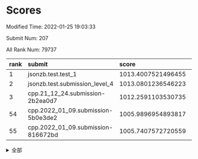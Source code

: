 # Scores

Modified Time: 2022-01-25 19:03:33

Submit Num: 207

All Rank Num: 79737

| rank |               submit               |       score        |       sigma        | pk_num |
| :--- | :--------------------------------- | :----------------- | :----------------- | :----- |
| 1    | jsonzb.test.test_1                 | 1013.4007521496455 | 0.7757116694051611 | 1547   |
| 2    | jsonzb.test.submission_level_4     | 1013.0801236546223 | 0.7962345732981485 | 1536   |
| 3    | cpp.21_12_24.submission-2b2ea0d7   | 1012.2591103530735 | 0.7841489105898537 | 1547   |
| 54   | cpp.2022_01_09.submission-5b0e3de2 | 1005.9896954893817 | 0.7251778738423897 | 1542   |
| 55   | cpp.2022_01_09.submission-816672bd | 1005.7407572720559 | 0.7373920344678322 | 1542   |


<details>
<summary>全部</summary>

| rank |                 submit                 |       score        |       sigma        | pk_num |
| :--- | :------------------------------------- | :----------------- | :----------------- | :----- |
| 1    | jsonzb.test.test_1                     | 1013.4007521496455 | 0.7757116694051611 | 1547   |
| 2    | jsonzb.test.submission_level_4         | 1013.0801236546223 | 0.7962345732981485 | 1536   |
| 3    | cpp.21_12_24.submission-2b2ea0d7       | 1012.2591103530735 | 0.7841489105898537 | 1547   |
| 4    | gobigger.level_3.submission_level_3_21 | 1011.7103119108668 | 0.7855505637082607 | 1538   |
| 5    | gobigger.level_3.submission_level_3_2  | 1011.5119900795971 | 0.7802762863907201 | 1539   |
| 6    | gobigger.level_3.submission_level_3_33 | 1011.3682653773878 | 0.7908251005722914 | 1533   |
| 7    | gobigger.level_3.submission_level_3_43 | 1011.3081313846225 | 0.782290120283334  | 1547   |
| 8    | gobigger.level_3.submission_level_3_10 | 1011.1796826582662 | 0.7734529443412297 | 1541   |
| 9    | gobigger.level_3.submission_level_3_38 | 1011.1733128203222 | 0.7633298351126687 | 1539   |
| 10   | gobigger.level_3.submission_level_3_41 | 1011.1585223344782 | 0.7810821610321018 | 1539   |
| 11   | gobigger.level_3.submission_level_3_47 | 1011.0775080349985 | 0.764765710316734  | 1541   |
| 12   | gobigger.level_3.submission_level_3_18 | 1011.0251611086525 | 0.7734645037226097 | 1541   |
| 13   | gobigger.level_3.submission_level_3_4  | 1010.9881021328049 | 0.7593591574905497 | 1542   |
| 14   | gobigger.level_3.submission_level_3_30 | 1010.9049138180452 | 0.779089006927299  | 1538   |
| 15   | gobigger.level_3.submission_level_3_40 | 1010.8260083539792 | 0.7549271552625739 | 1543   |
| 16   | gobigger.level_3.submission_level_3_5  | 1010.6492751240637 | 0.8013707151607284 | 1543   |
| 17   | gobigger.level_3.submission_level_3_3  | 1010.6193990714654 | 0.754360965469143  | 1540   |
| 18   | gobigger.level_3.submission_level_3_35 | 1010.6178702644769 | 0.7766044897013802 | 1540   |
| 19   | gobigger.level_3.submission_level_3_14 | 1010.6041470702593 | 0.7381778116323683 | 1538   |
| 20   | gobigger.level_3.submission_level_3_23 | 1010.5822187292642 | 0.7639931668867754 | 1542   |
| 21   | gobigger.level_3.submission_level_3_12 | 1010.543241052514  | 0.7712787298525456 | 1541   |
| 22   | gobigger.level_3.submission_level_3_27 | 1010.542317006928  | 0.7808616680254769 | 1543   |
| 23   | gobigger.level_3.submission_level_3_19 | 1010.5374165774529 | 0.7565197184740251 | 1544   |
| 24   | gobigger.level_3.submission_level_3_6  | 1010.5093425270419 | 0.7424231165324996 | 1538   |
| 25   | gobigger.level_3.submission_level_3_1  | 1010.4613307354371 | 0.7607482208156764 | 1539   |
| 26   | gobigger.level_3.submission_level_3_24 | 1010.2467673641081 | 0.7715644156045589 | 1545   |
| 27   | gobigger.level_3.submission_level_3_7  | 1010.2089778426057 | 0.7617064230203909 | 1544   |
| 28   | gobigger.level_3.submission_level_3_26 | 1010.1650613300702 | 0.7473957664524778 | 1540   |
| 29   | gobigger.level_3.submission_level_3_29 | 1010.1527679825803 | 0.7432577423907304 | 1544   |
| 30   | gobigger.level_3.submission_level_3_9  | 1010.1341692106012 | 0.7733919297691548 | 1542   |
| 31   | gobigger.level_3.submission_level_3_39 | 1010.0450914070576 | 0.7503557816299777 | 1540   |
| 32   | gobigger.level_3.submission_level_3_34 | 1010.0266672219399 | 0.7765109037146559 | 1546   |
| 33   | gobigger.level_3.submission_level_3_25 | 1009.9669584434971 | 0.7458571012135814 | 1541   |
| 34   | gobigger.level_3.submission_level_3_13 | 1009.9428581047032 | 0.7511951089538703 | 1545   |
| 35   | gobigger.level_3.submission_level_3_46 | 1009.8090991613199 | 0.7415955926405814 | 1540   |
| 36   | gobigger.level_3.submission_level_3_44 | 1009.8041976056043 | 0.7651703786843945 | 1540   |
| 37   | gobigger.level_3.submission_level_3_42 | 1009.7776613564107 | 0.7543738640101058 | 1538   |
| 38   | gobigger.level_3.submission_level_3_37 | 1009.770464366405  | 0.7453170682965623 | 1540   |
| 39   | gobigger.level_3.submission_level_3_31 | 1009.6895150207937 | 0.7616767140266448 | 1547   |
| 40   | gobigger.level_3.submission_level_3_49 | 1009.6661305274903 | 0.7447038728290513 | 1537   |
| 41   | gobigger.level_3.submission_level_3_36 | 1009.5430536151948 | 0.7368129990317445 | 1539   |
| 42   | gobigger.level_3.submission_level_3_48 | 1009.4979974273806 | 0.7567111512478811 | 1541   |
| 43   | gobigger.level_3.submission_level_3_16 | 1009.3455235951982 | 0.7606852619083833 | 1540   |
| 44   | gobigger.level_3.submission_level_3_28 | 1009.304377494487  | 0.7610436412187943 | 1545   |
| 45   | gobigger.level_3.submission_level_3_8  | 1009.1291441997577 | 0.7384409767293176 | 1543   |
| 46   | gobigger.level_3.submission_level_3_15 | 1009.1059026844055 | 0.7396712874017689 | 1539   |
| 47   | gobigger.level_3.submission_level_3_11 | 1009.0307063297212 | 0.7537219363638353 | 1536   |
| 48   | gobigger.level_3.submission_level_3_32 | 1008.9481594973591 | 0.7637539326547176 | 1536   |
| 49   | gobigger.level_3.submission_level_3_17 | 1008.9171292731801 | 0.74653140659524   | 1541   |
| 50   | gobigger.level_3.submission_level_3_22 | 1008.7491578272035 | 0.7517543432334819 | 1544   |
| 51   | gobigger.level_3.submission_level_3_0  | 1008.6535337443132 | 0.750599382508066  | 1541   |
| 52   | gobigger.level_3.submission_level_3_20 | 1008.5204354564553 | 0.7249151106746569 | 1544   |
| 53   | gobigger.level_3.submission_level_3_45 | 1008.4917481826265 | 0.7462751353257069 | 1542   |
| 54   | cpp.2022_01_09.submission-5b0e3de2     | 1005.9896954893817 | 0.7251778738423897 | 1542   |
| 55   | cpp.2022_01_09.submission-816672bd     | 1005.7407572720559 | 0.7373920344678322 | 1542   |
| 56   | gobigger.level_1.submission_level_1_13 | 1004.9813908453584 | 0.7147823805300709 | 1536   |
| 57   | gobigger.level_1.submission_level_1_40 | 1004.7372953847417 | 0.7298393497415792 | 1544   |
| 58   | gobigger.level_1.submission_level_1_21 | 1004.670190206136  | 0.7156960118684103 | 1542   |
| 59   | gobigger.level_1.submission_level_1_49 | 1004.650312753132  | 0.7258430008523913 | 1538   |
| 60   | gobigger.level_1.submission_level_1_28 | 1004.6158434625793 | 0.7169104975261095 | 1537   |
| 61   | gobigger.level_1.submission_level_1_36 | 1004.0409440278061 | 0.7265939832359185 | 1537   |
| 62   | gobigger.level_1.submission_level_1_31 | 1004.0388165032545 | 0.7283268217041206 | 1540   |
| 63   | gobigger.level_1.submission_level_1_25 | 1004.0218040739412 | 0.7163497832077012 | 1535   |
| 64   | gobigger.level_1.submission_level_1_3  | 1003.9603689564026 | 0.7302137472898297 | 1539   |
| 65   | gobigger.level_1.submission_level_1_22 | 1003.9348237590195 | 0.710850767811492  | 1542   |
| 66   | gobigger.level_1.submission_level_1_10 | 1003.8597383094486 | 0.7284879069562505 | 1542   |
| 67   | gobigger.level_1.submission_level_1_30 | 1003.8231765616528 | 0.7196484912851351 | 1543   |
| 68   | gobigger.level_1.submission_level_1_46 | 1003.8183166603313 | 0.7107011621794855 | 1539   |
| 69   | gobigger.level_1.submission_level_1_6  | 1003.713784835083  | 0.7073531544583789 | 1539   |
| 70   | gobigger.level_1.submission_level_1_32 | 1003.7075174239316 | 0.7162825071422595 | 1540   |
| 71   | gobigger.level_1.submission_level_1_41 | 1003.7060764533751 | 0.718628897400811  | 1546   |
| 72   | gobigger.level_1.submission_level_1_4  | 1003.6750321563958 | 0.7153368599130918 | 1542   |
| 73   | gobigger.level_1.submission_level_1_8  | 1003.6661353361263 | 0.7261543592508801 | 1541   |
| 74   | gobigger.level_1.submission_level_1_48 | 1003.6155394837708 | 0.7090774521635079 | 1540   |
| 75   | gobigger.level_1.submission_level_1_17 | 1003.5808739589589 | 0.7231843757500779 | 1546   |
| 76   | gobigger.level_1.submission_level_1_34 | 1003.5445895421276 | 0.7066003127498949 | 1543   |
| 77   | gobigger.level_1.submission_level_1_9  | 1003.5275994908221 | 0.7154809807830751 | 1537   |
| 78   | gobigger.level_1.submission_level_1_5  | 1003.4817610978643 | 0.7208628817706614 | 1535   |
| 79   | gobigger.level_1.submission_level_1_37 | 1003.4712352000065 | 0.7134985588648229 | 1544   |
| 80   | gobigger.level_1.submission_level_1_47 | 1003.4398745872807 | 0.7306775487064477 | 1546   |
| 81   | gobigger.level_1.submission_level_1_16 | 1003.3955206025437 | 0.7276270395817238 | 1541   |
| 82   | gobigger.level_1.submission_level_1_29 | 1003.388680198703  | 0.7232016749297769 | 1540   |
| 83   | gobigger.level_1.submission_level_1_42 | 1003.3722504034487 | 0.7016171202591969 | 1537   |
| 84   | gobigger.level_1.submission_level_1_19 | 1003.3384374513504 | 0.728489497719932  | 1543   |
| 85   | gobigger.level_1.submission_level_1_2  | 1003.3259103182052 | 0.7006932365988623 | 1540   |
| 86   | gobigger.level_1.submission_level_1_26 | 1003.2811879014617 | 0.70871815117338   | 1541   |
| 87   | gobigger.level_1.submission_level_1_0  | 1003.2333203225114 | 0.7240901724478424 | 1541   |
| 88   | gobigger.level_1.submission_level_1_14 | 1002.9227909648018 | 0.7068327900490199 | 1536   |
| 89   | gobigger.level_1.submission_level_1_15 | 1002.893338512624  | 0.7165949350957441 | 1538   |
| 90   | gobigger.level_1.submission_level_1_35 | 1002.8689625151001 | 0.7128623463210273 | 1540   |
| 91   | gobigger.level_1.submission_level_1_39 | 1002.8561334983059 | 0.7255282292010916 | 1539   |
| 92   | gobigger.level_1.submission_level_1_23 | 1002.757318416086  | 0.7143080955827004 | 1543   |
| 93   | gobigger.level_1.submission_level_1_7  | 1002.7472901043335 | 0.7089727619330851 | 1544   |
| 94   | gobigger.level_1.submission_level_1_1  | 1002.7182346919974 | 0.7241277296899143 | 1538   |
| 95   | gobigger.level_1.submission_level_1_18 | 1002.6416242369459 | 0.7223851574799048 | 1542   |
| 96   | gobigger.level_1.submission_level_1_27 | 1002.4434585902205 | 0.7215666989110741 | 1543   |
| 97   | gobigger.level_1.submission_level_1_24 | 1002.4360292298336 | 0.7363073080471079 | 1540   |
| 98   | gobigger.level_1.submission_level_1_45 | 1002.4004802051153 | 0.7013352357343738 | 1540   |
| 99   | gobigger.level_1.submission_level_1_33 | 1002.2909629445746 | 0.7173879898694029 | 1538   |
| 100  | gobigger.level_1.submission_level_1_12 | 1002.1919774246998 | 0.7121425263849391 | 1536   |
| 101  | gobigger.level_1.submission_level_1_43 | 1002.1849211458357 | 0.7251687573170016 | 1540   |
| 102  | gobigger.level_1.submission_level_1_11 | 1001.8956013006405 | 0.7242671225689862 | 1542   |
| 103  | gobigger.level_1.submission_level_1_44 | 1001.8066939962495 | 0.715410265351827  | 1541   |
| 104  | gobigger.level_1.submission_level_1_38 | 1001.643577246882  | 0.7112338068340622 | 1544   |
| 105  | gobigger.level_1.submission_level_1_20 | 1001.5540745567074 | 0.7113694867701161 | 1535   |
| 106  | gobigger.random.submission_random_26   | 997.2227866058568  | 0.7098790985390953 | 1544   |
| 107  | gobigger.random.submission_random_9    | 997.2092874717472  | 0.710867050991942  | 1535   |
| 108  | gobigger.random.submission_random_46   | 997.0281809297688  | 0.7085119348310474 | 1542   |
| 109  | gobigger.random.submission_random_1    | 996.9880737380669  | 0.72182150754771   | 1542   |
| 110  | gobigger.random.submission_random_48   | 996.948628195394   | 0.714689104085253  | 1539   |
| 111  | gobigger.random.submission_random_47   | 996.9337237883642  | 0.7103374511882671 | 1541   |
| 112  | gobigger.random.submission_random_14   | 996.8522626260359  | 0.7180681986140859 | 1539   |
| 113  | gobigger.random.submission_random_24   | 996.7146001774688  | 0.7114001366502293 | 1543   |
| 114  | gobigger.random.submission_random_33   | 996.672355539072   | 0.708325076025496  | 1539   |
| 115  | gobigger.random.submission_random_42   | 996.4768891912735  | 0.7039575236298661 | 1545   |
| 116  | gobigger.random.submission_random_6    | 996.3672779305168  | 0.7019417905455497 | 1544   |
| 117  | gobigger.random.submission_random_29   | 996.2622321403768  | 0.7198956325705128 | 1539   |
| 118  | gobigger.random.submission_random_28   | 996.0143404208656  | 0.7207229203724964 | 1543   |
| 119  | gobigger.random.submission_random_35   | 995.9946524487212  | 0.7030997893737763 | 1543   |
| 120  | gobigger.random.submission_random_17   | 995.9793015112512  | 0.712373193477837  | 1539   |
| 121  | gobigger.random.submission_random_39   | 995.9526164450531  | 0.7100748930219518 | 1533   |
| 122  | gobigger.random.submission_random_44   | 995.9503873566408  | 0.7192214516312768 | 1546   |
| 123  | gobigger.random.submission_random_31   | 995.9419756212926  | 0.7283127159118222 | 1541   |
| 124  | gobigger.random.submission_random_43   | 995.9238052773654  | 0.7168036974973049 | 1543   |
| 125  | gobigger.random.submission_random_19   | 995.9038737720011  | 0.7225776917593784 | 1541   |
| 126  | gobigger.random.submission_random_34   | 995.89056173342    | 0.7132022313557365 | 1544   |
| 127  | gobigger.random.submission_random_23   | 995.871724790793   | 0.7146322565149413 | 1542   |
| 128  | gobigger.random.submission_random_20   | 995.864701326607   | 0.7153100826085746 | 1541   |
| 129  | gobigger.random.submission_random_3    | 995.8470016539264  | 0.7183667702995493 | 1543   |
| 130  | gobigger.random.submission_random_2    | 995.6890342550787  | 0.7146765807309166 | 1542   |
| 131  | gobigger.random.submission_random_22   | 995.6529515813048  | 0.7019872059135154 | 1540   |
| 132  | gobigger.random.submission_random_11   | 995.6512812054501  | 0.7080658888804483 | 1537   |
| 133  | gobigger.random.submission_random_25   | 995.6496385594634  | 0.7056384848909253 | 1536   |
| 134  | gobigger.random.submission_random_13   | 995.6447942879403  | 0.7174373304983838 | 1539   |
| 135  | gobigger.random.submission_random_27   | 995.6175247923761  | 0.7134952771183503 | 1542   |
| 136  | gobigger.random.submission_random_0    | 995.6032653316236  | 0.7176471194798948 | 1542   |
| 137  | gobigger.random.submission_random_32   | 995.6028045283342  | 0.7221441895124484 | 1538   |
| 138  | gobigger.random.submission_random_4    | 995.5799118141504  | 0.6996320122176304 | 1540   |
| 139  | gobigger.random.submission_random_40   | 995.5624156406012  | 0.709667429854071  | 1544   |
| 140  | gobigger.random.submission_random_49   | 995.4934284958257  | 0.7325134438204657 | 1545   |
| 141  | gobigger.random.submission_random_38   | 995.4248382591642  | 0.7096319350476985 | 1541   |
| 142  | gobigger.random.submission_random_18   | 995.3953993122074  | 0.7184258615343532 | 1542   |
| 143  | gobigger.random.submission_random_45   | 995.3507930985717  | 0.7210036041752124 | 1543   |
| 144  | gobigger.random.submission_random_7    | 995.3255840408999  | 0.7065111640002281 | 1544   |
| 145  | gobigger.random.submission_random_41   | 995.3232834265459  | 0.7161987578598428 | 1538   |
| 146  | gobigger.random.submission_random_21   | 995.2772655222026  | 0.7108108803282711 | 1535   |
| 147  | gobigger.random.submission_random_10   | 995.2151097464454  | 0.722999306940774  | 1540   |
| 148  | gobigger.random.submission_random_15   | 995.1727871092854  | 0.7100784708814702 | 1547   |
| 149  | gobigger.random.submission_random_5    | 995.0955106877656  | 0.6985988653171518 | 1539   |
| 150  | gobigger.random.submission_random_36   | 994.9787503869175  | 0.7170610533333671 | 1542   |
| 151  | gobigger.random.submission_random_30   | 994.9413198592207  | 0.718844126838832  | 1539   |
| 152  | gobigger.random.submission_random_12   | 994.9232513364778  | 0.7312154435274422 | 1544   |
| 153  | gobigger.random.submission_random_8    | 994.8008565087902  | 0.7103018737437061 | 1539   |
| 154  | gobigger.random.submission_random_16   | 994.6212852152289  | 0.696142711987808  | 1545   |
| 155  | gobigger.random.submission_random_37   | 994.1745048381404  | 0.7106975110382243 | 1543   |
| 156  | gobigger.level_2.submission_level_2_45 | 994.1030117996349  | 0.7260598149155967 | 1542   |
| 157  | gobigger.level_2.submission_level_2_28 | 993.2823494101083  | 0.7267368531753242 | 1544   |
| 158  | gobigger.level_2.submission_level_2_19 | 993.1538383168477  | 0.7421610073053672 | 1544   |
| 159  | gobigger.level_2.submission_level_2_30 | 993.0935068091608  | 0.7280457558084626 | 1543   |
| 160  | gobigger.level_2.submission_level_2_32 | 993.0180939208717  | 0.7294360599516035 | 1539   |
| 161  | gobigger.level_2.submission_level_2_18 | 992.6925460547747  | 0.7267045451649873 | 1540   |
| 162  | gobigger.level_2.submission_level_2_2  | 992.6751034440919  | 0.7363419808238902 | 1547   |
| 163  | gobigger.level_2.submission_level_2_43 | 992.6704932444615  | 0.7507681193614935 | 1539   |
| 164  | gobigger.level_2.submission_level_2_42 | 992.5568175290783  | 0.7559233647646991 | 1537   |
| 165  | gobigger.level_2.submission_level_2_10 | 992.5291572283942  | 0.7519561958091369 | 1540   |
| 166  | gobigger.level_2.submission_level_2_0  | 992.514404843542   | 0.7427748133297277 | 1545   |
| 167  | gobigger.level_2.submission_level_2_34 | 992.4937378698003  | 0.7363029035917942 | 1542   |
| 168  | gobigger.level_2.submission_level_2_13 | 992.4838985154172  | 0.7393105600123164 | 1539   |
| 169  | gobigger.level_2.submission_level_2_20 | 992.428695371976   | 0.7438356611726125 | 1542   |
| 170  | gobigger.level_2.submission_level_2_17 | 992.413430196213   | 0.7338320741768545 | 1544   |
| 171  | gobigger.level_2.submission_level_2_29 | 992.3261408317032  | 0.7507257723141118 | 1541   |
| 172  | gobigger.level_2.submission_level_2_47 | 992.1690865453776  | 0.7342286765355105 | 1535   |
| 173  | gobigger.level_2.submission_level_2_27 | 992.1430729688662  | 0.7563925684941288 | 1540   |
| 174  | gobigger.level_2.submission_level_2_26 | 992.1242163833899  | 0.7484943171393758 | 1541   |
| 175  | gobigger.level_2.submission_level_2_22 | 992.0132328244252  | 0.7512864122452575 | 1543   |
| 176  | gobigger.level_2.submission_level_2_33 | 991.9724413302433  | 0.7553923217234363 | 1538   |
| 177  | gobigger.level_2.submission_level_2_9  | 991.8888005209534  | 0.759436890808121  | 1536   |
| 178  | gobigger.level_2.submission_level_2_14 | 991.8783051233656  | 0.772025288201633  | 1540   |
| 179  | gobigger.level_2.submission_level_2_25 | 991.867929520965   | 0.7479609832575445 | 1543   |
| 180  | gobigger.level_2.submission_level_2_31 | 991.8295289263762  | 0.7481833045350668 | 1541   |
| 181  | gobigger.level_2.submission_level_2_44 | 991.7961481425382  | 0.7544920383818071 | 1534   |
| 182  | gobigger.level_2.submission_level_2_24 | 991.7221128553451  | 0.7564093110839092 | 1548   |
| 183  | gobigger.level_2.submission_level_2_38 | 991.6905829964575  | 0.7377416194713067 | 1540   |
| 184  | gobigger.level_2.submission_level_2_23 | 991.6532526711381  | 0.7416540160048083 | 1543   |
| 185  | gobigger.level_2.submission_level_2_12 | 991.5259560379902  | 0.7385979538472649 | 1541   |
| 186  | gobigger.level_2.submission_level_2_4  | 991.4869596515217  | 0.7376541221876173 | 1541   |
| 187  | gobigger.level_2.submission_level_2_11 | 991.3872226500131  | 0.7506482164220117 | 1544   |
| 188  | gobigger.level_2.submission_level_2_5  | 991.3143390789652  | 0.7526862903645488 | 1540   |
| 189  | gobigger.level_2.submission_level_2_3  | 991.2790677239653  | 0.7497753331539052 | 1541   |
| 190  | gobigger.level_2.submission_level_2_15 | 991.0666118256473  | 0.7471266749872902 | 1539   |
| 191  | gobigger.level_2.submission_level_2_36 | 991.0488251418036  | 0.759032423898859  | 1542   |
| 192  | gobigger.level_2.submission_level_2_1  | 991.0298006871046  | 0.7712383453170523 | 1541   |
| 193  | gobigger.level_2.submission_level_2_41 | 991.0027096248034  | 0.7477709924839807 | 1538   |
| 194  | gobigger.level_2.submission_level_2_8  | 991.0021831516491  | 0.763171201478523  | 1539   |
| 195  | gobigger.level_2.submission_level_2_40 | 990.9857862420517  | 0.746419673437697  | 1541   |
| 196  | gobigger.level_2.submission_level_2_16 | 990.9486054385725  | 0.7602793048252916 | 1536   |
| 197  | gobigger.level_2.submission_level_2_21 | 990.9204699826796  | 0.7728639776398418 | 1536   |
| 198  | gobigger.level_2.submission_level_2_48 | 990.8105289903573  | 0.7654609621072315 | 1542   |
| 199  | gobigger.level_2.submission_level_2_37 | 990.7805489804906  | 0.76066667715591   | 1542   |
| 200  | gobigger.level_2.submission_level_2_6  | 990.7541343155509  | 0.749831315829841  | 1545   |
| 201  | gobigger.level_2.submission_level_2_49 | 990.7428714911944  | 0.7664592656666973 | 1537   |
| 202  | gobigger.level_2.submission_level_2_46 | 990.6165315706322  | 0.7504054721370771 | 1541   |
| 203  | gobigger.level_2.submission_level_2_35 | 990.598376862279   | 0.7690160937877323 | 1540   |
| 204  | gobigger.level_2.submission_level_2_39 | 990.526197182215   | 0.7587643604896577 | 1543   |
| 205  | gobigger.level_2.submission_level_2_7  | 989.8936020147954  | 0.7579902423893559 | 1540   |
| 206  | gobigger.none.submission_none_1        | 976.6102329479083  | 1.3932196480139607 | 1536   |
| 207  | gobigger.none.submission_none_0        | 975.794134308619   | 1.3671379822774141 | 1541   |

</details>